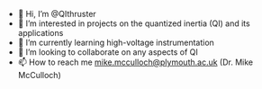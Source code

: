 - 👋 Hi, I’m @QIthruster
- 👀 I’m interested in projects on the quantized inertia (QI) and its applications
- 🌱 I’m currently learning high-voltage instrumentation
- 💞️ I’m looking to collaborate on any aspects of QI
- 📫 How to reach me mike.mcculloch@plymouth.ac.uk (Dr. Mike McCulloch)

<!---
QIthruster/QIthruster is a ✨ special ✨ repository because its `README.md` (this file) appears on your GitHub profile.
You can click the Preview link to take a look at your changes.
--->
